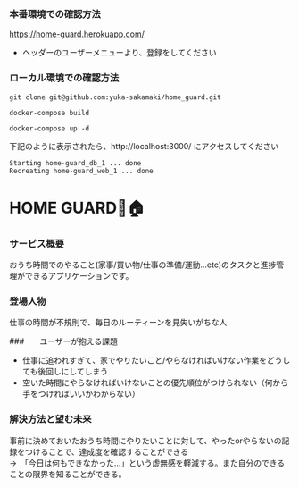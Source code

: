 ### 本番環境での確認方法
https://home-guard.herokuapp.com/
- ヘッダーのユーザーメニューより、登録をしてください

### ローカル環境での確認方法

```
git clone git@github.com:yuka-sakamaki/home_guard.git
```
```
docker-compose build
```
```
docker-compose up -d
```
下記のように表示されたら、http://localhost:3000/
にアクセスしてください
```
Starting home-guard_db_1 ... done
Recreating home-guard_web_1 ... done
```

# HOME GUARD👮🏠
### サービス概要
おうち時間でのやること(家事/買い物/仕事の準備/運動...etc)のタスクと進捗管理ができるアプリケーションです。

### 登場人物
仕事の時間が不規則で、毎日のルーティーンを見失いがちな人

###　　ユーザーが抱える課題
- 仕事に追われすぎて、家でやりたいこと/やらなければいけない作業をどうしても後回しにしてしまう
- 空いた時間にやらなければいけないことの優先順位がつけられない（何から手をつければいいかわからない）

### 解決方法と望む未来
事前に決めておいたおうち時間にやりたいことに対して、やったorやらないの記録をつけることで、達成度を確認することができる　</br>
→　「今日は何もできなかった...」という虚無感を軽減する。また自分のできることの限界を知ることができる。
